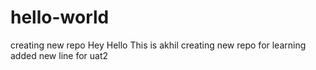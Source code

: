 # hello-world
creating new repo
Hey Hello 
This is akhil
creating new repo for learning
added new line for uat2

